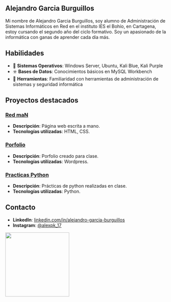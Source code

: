 ## Alejandro Garcia Burguillos
Mi nombre de Alejandro Garcia Burguillos, soy alumno de Administración de Sistemas Informáticos en Red en el instituto IES el Bohío, en Cartagena, estoy cursando el segundo año del ciclo formativo.
Soy un apasionado de la informática con ganas de aprender cada día más.

## Habilidades
- 🐉 **Sistemas Operativos**: Windows Server, Ubuntu, Kali Blue, Kali Purple
- ☣️ **Bases de Datos**: Conocimientos básicos en MySQL Workbench
- 🔨 **Herramientas**: Familiaridad con herramientas de administración de sistemas y seguridad informática
## Proyectos destacados
### [Red maN](https://github.com/alexxGB/RedmaN)
- **Descripción**: Página web escrita a mano.
- **Tecnologías utilizadas**: HTML, CSS.

### [Porfolio](https://github.com/alexxGB/Porfolio)
- **Descripción**: Porfolio creado para clase.
- **Tecnologías utilizadas**: Wordpress.


### [Practicas Python](https://github.com/alexxGB/PracticasPython)
- **Descripción**: Prácticas de python realizadas en clase.
- **Tecnologías utilizadas**: Python.


## Contacto
- **LinkedIn**: [linkedin.com/in/alejandro-garcia-burguillos](https://www.linkedin.com/in/alejandro-garcia-burguillos-59b8b1339/)
- **Instagram**: [@alexpk_17](https://www.instagram.com/alexpk_17/)

<img align="left" height="200" src="https://media.giphy.com/media/ao9DUiTKH60XS/giphy.gif"/>
